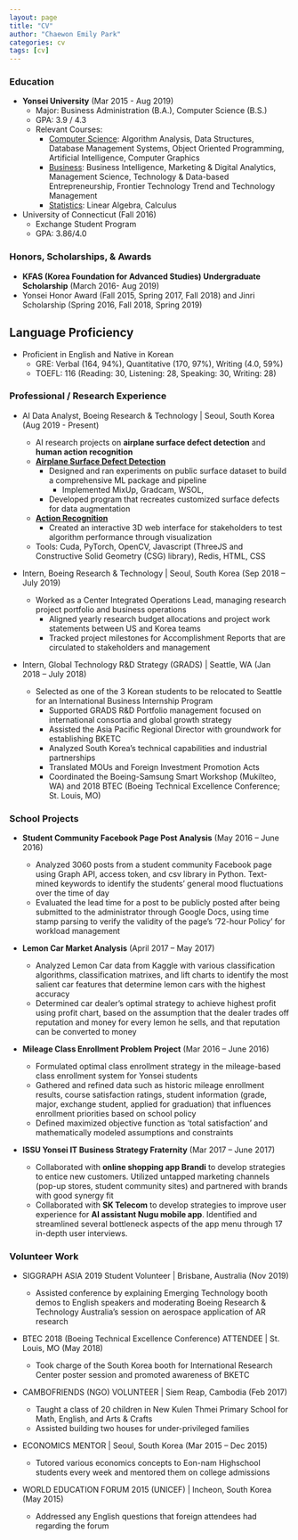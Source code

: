 ```yaml
---
layout: page
title: "CV"
author: "Chaewon Emily Park"
categories: cv
tags: [cv]
---
```


### Education
* **Yonsei University** (Mar 2015 - Aug 2019)
	* Major: Business Administration (B.A.), Computer Science (B.S.)
	* GPA: 3.9 / 4.3
  * Relevant Courses: 
    * <ins>Computer Science</ins>: Algorithm Analysis, Data Structures, Database Management Systems, Object Oriented Programming, Artificial Intelligence, Computer Graphics
    * <ins>Business</ins>: Business Intelligence, Marketing & Digital Analytics, Management Science, Technology & Data-based Entrepreneurship, Frontier Technology Trend and Technology Management
    * <ins>Statistics</ins>: Linear Algebra, Calculus
* University of Connecticut (Fall 2016)
	* Exchange Student Program
	* GPA: 3.86/4.0

### Honors, Scholarships, & Awards
* **KFAS (Korea Foundation for Advanced Studies) Undergraduate Scholarship** (March 2016- Aug 2019)
* Yonsei Honor Award (Fall 2015, Spring 2017, Fall 2018) and Jinri Scholarship (Spring 2016, Fall 2018, Spring 2019)

## Language Proficiency
   * Proficient in English and Native in Korean
      * GRE: Verbal (164, 94%), Quantitative (170, 97%), Writing (4.0, 59%)
      * TOEFL: 116 (Reading: 30, Listening: 28, Speaking: 30, Writing: 28)

<!--
### Publications (*Corresponding Author of All Papers)
* Seri Lee, ***Eun Jee Sung***, Jieun Park, and Juhee Lee. "UGly-Net: Playful Exploration of U-Net for Glitch Effects." *NeurIPS 2019 Machine Learning for Creativity and Design Workshop.* Poster.
* ***Eun Jee Sung***, Hyesung Chung, Keunwook Kim, Jooseung You. “Honk? Talk!: Designing Driver-to-Driver Communication Methods for Social Driving.” *In Proceedings of the International ACM SIGCHI Conference on Designing Interactive Systems*. ACM, 2019.
* ***Eun Jee Sung***, Leem, Sungmook, Sungjin Lee, and Ilyoung Jin. "MAMAS: Mealtime Assistance to Improve Eating Behavior of Children Using Magnetometer and Speech Recognition." *In Proceedings of the 20th International ACM SIGACCESS Conference on Computers and Accessibility*, pp. 483-485. ACM, 2018. -->

### Professional / Research Experience
* AI Data Analyst, Boeing Research & Technology | Seoul, South Korea (Aug 2019 - Present)
	* AI research projects on **airplane surface defect detection** and **human action recognition**
    * <ins>**Airplane Surface Defect Detection**</ins>
      * Designed and ran experiments on public surface dataset to build a comprehensive ML package and pipeline
        * Implemented MixUp, Gradcam, WSOL, 
      * Developed program that recreates customized surface defects for data augmentation
    * <ins>**Action Recognition**</ins>
      * Created an interactive 3D web interface for stakeholders to test algorithm performance through visualization
    * Tools: Cuda, PyTorch, OpenCV, Javascript (ThreeJS and Constructive Solid Geometry (CSG) library), Redis, HTML, CSS 

* Intern, Boeing Research & Technology | Seoul, South Korea	(Sep 2018 – July 2019)
  *	Worked as a Center Integrated Operations Lead, managing research project portfolio and business operations
    * Aligned yearly research budget allocations and project work statements between US and Korea teams
    * Tracked project milestones for Accomplishment Reports that are circulated to stakeholders and management

* Intern, Global Technology R&D Strategy (GRADS) | Seattle, WA (Jan 2018 – July 2018)
  *	Selected as one of the 3 Korean students to be relocated to Seattle for an International Business Internship Program
    * Supported GRADS R&D Portfolio management focused on international consortia and global growth strategy
    *	Assisted the Asia Pacific Regional Director with groundwork for establishing BKETC
      * Analyzed South Korea’s technical capabilities and industrial partnerships
      * Translated MOUs and Foreign Investment Promotion Acts
    * Coordinated the Boeing-Samsung Smart Workshop (Mukilteo, WA) and 2018 BTEC (Boeing Technical Excellence Conference; St. Louis, MO)

### School Projects
* **Student Community Facebook Page Post Analysis** (May 2016 – June 2016)
	* Analyzed 3060 posts from a student community Facebook page using Graph API, access token, and csv library in Python. Text-mined keywords to identify the students’ general mood fluctuations over the time of day
	* Evaluated the lead time for a post to be publicly posted after being submitted to the administrator through Google Docs, using time stamp parsing to verify the validity of the page’s ‘72-hour Policy’ for workload management

* **Lemon Car Market Analysis** (April 2017 – May 2017)
	* Analyzed Lemon Car data from Kaggle with various classification algorithms, classification matrixes, and lift charts to identify the most salient car features that determine lemon cars with the highest accuracy
	* Determined car dealer’s optimal strategy to achieve highest profit using profit chart, based on the assumption that the dealer trades off reputation and money for every lemon he sells, and that reputation can be converted to money

* **Mileage Class Enrollment Problem Project** (Mar 2016 – June 2016)
	* Formulated optimal class enrollment strategy in the mileage-based class enrollment system for Yonsei students
	* Gathered and refined data such as historic mileage enrollment results, course satisfaction ratings, student information (grade, major, exchange student, applied for graduation) that influences enrollment priorities based on school policy
	* Defined maximized objective function as ‘total satisfaction’ and mathematically modeled assumptions and constraints

* **ISSU Yonsei IT Business Strategy Fraternity** (Mar 2017 – June 2017)
	* Collaborated with **online shopping app Brandi** to develop strategies to entice new customers. Utilized untapped marketing channels (pop-up stores, student community sites) and partnered with brands with good synergy fit
	* Collaborated with **SK Telecom** to develop strategies to improve user experience for **AI assistant Nugu mobile app**. Identified and streamlined several bottleneck aspects of the app menu through 17 in-depth user interviews.


### Volunteer Work
* SIGGRAPH ASIA 2019 Student Volunteer | Brisbane, Australia (Nov 2019)
  * Assisted conference by explaining Emerging Technology booth demos to English speakers and moderating Boeing Research & Technology Australia’s session on aerospace application of AR research

* BTEC 2018 (Boeing Technical Excellence Conference) ATTENDEE | St. Louis, MO	(May 2018)
  *	Took charge of the South Korea booth for International Research Center poster session and promoted awareness of BKETC

* CAMBOFRIENDS (NGO) VOLUNTEER | Siem Reap, Cambodia (Feb 2017)
  * Taught a class of 20 children in New Kulen Thmei Primary School for Math, English, and Arts & Crafts
  * Assisted building two houses for under-privileged families

* ECONOMICS MENTOR | Seoul, South Korea (Mar 2015 – Dec 2015)
  * Tutored various economics concepts to Eon-nam Highschool students every week and mentored them on college admissions

* WORLD EDUCATION FORUM 2015 (UNICEF) | Incheon, South Korea (May 2015)
  * Addressed any English questions that foreign attendees had regarding the forum
